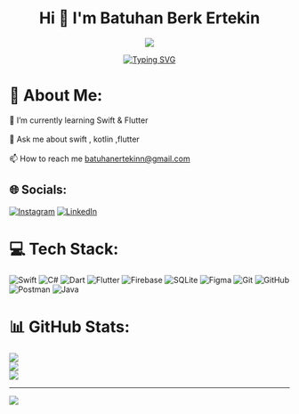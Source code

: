 <h1 align="center">Hi 👋 I'm Batuhan Berk Ertekin</h1>
<p align="center"><img src="https://github.com/ertekinbatuhan/ertekinbatuhan/assets/101355515/18bac00e-bc55-4211-9b7d-81a6c7a2e50e"> </p>

<div align="center">
  <a href="https://github.com/BatuhanBerkErtekin" style="display: inline-block;">
    <img src="https://readme-typing-svg.demolab.com?font=Fira+Code&size=28&duration=3000&pause=500&center=true&vCenter=true&width=435&lines=%e2%9c%a8+Batuhan+Berk+Ertekin+%e2%9c%a8;%f0%9f%93%9a+iOS+Developer+%f0%9f%92%bb;Welcome+To+My+Profile+%f0%9f%91%80" alt="Typing SVG" />
  </a>
</div>



# 💫 About Me:
🌱 I’m currently learning Swift & Flutter<br><br>💬 Ask me about swift , kotlin ,flutter<br><br>📫 How to reach me batuhanertekinn@gmail.com


## 🌐 Socials:
[![Instagram](https://img.shields.io/badge/Instagram-%23E4405F.svg?logo=Instagram&logoColor=white)](https://instagram.com/berk.btuhan) [![LinkedIn](https://img.shields.io/badge/LinkedIn-%230077B5.svg?logo=linkedin&logoColor=white)](https://linkedin.com/in/batuhanberkertekin) 

# 💻 Tech Stack:
![Swift](https://img.shields.io/badge/swift-F54A2A?style=flat&logo=swift&logoColor=white) ![C#](https://img.shields.io/badge/c%23-%23239120.svg?style=flat&logo=csharp&logoColor=white) ![Dart](https://img.shields.io/badge/dart-%230175C2.svg?style=flat&logo=dart&logoColor=white) ![Flutter](https://img.shields.io/badge/Flutter-%2302569B.svg?style=flat&logo=Flutter&logoColor=white) ![Firebase](https://img.shields.io/badge/firebase-a08021?style=flat&logo=firebase&logoColor=ffcd34) ![SQLite](https://img.shields.io/badge/sqlite-%2307405e.svg?style=flat&logo=sqlite&logoColor=white) ![Figma](https://img.shields.io/badge/figma-%23F24E1E.svg?style=flat&logo=figma&logoColor=white) ![Git](https://img.shields.io/badge/git-%23F05033.svg?style=flat&logo=git&logoColor=white) ![GitHub](https://img.shields.io/badge/github-%23121011.svg?style=flat&logo=github&logoColor=white) ![Postman](https://img.shields.io/badge/Postman-FF6C37?style=flat&logo=postman&logoColor=white) ![Java](https://img.shields.io/badge/java-%23ED8B00.svg?style=flat&logo=openjdk&logoColor=white)
# 📊 GitHub Stats:
![](https://github-readme-stats.vercel.app/api?username=ertekinbatuhan&theme=radical&hide_border=false&include_all_commits=false&count_private=true)<br/>
![](https://github-readme-streak-stats.herokuapp.com/?user=ertekinbatuhan&theme=radical&hide_border=false)<br/>
![](https://github-readme-stats.vercel.app/api/top-langs/?username=ertekinbatuhan&theme=radical&hide_border=false&include_all_commits=false&count_private=true&layout=compact)

---
[![](https://visitcount.itsvg.in/api?id=ertekinbatuhan&icon=0&color=0)](https://visitcount.itsvg.in)

<!-- Proudly created with GPRM ( https://gprm.itsvg.in ) -->

